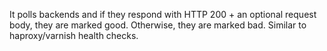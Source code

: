 It polls backends and if they respond with HTTP 200 + an optional request body, they are marked good.  Otherwise, they are marked bad.  Similar to haproxy/varnish health checks.
